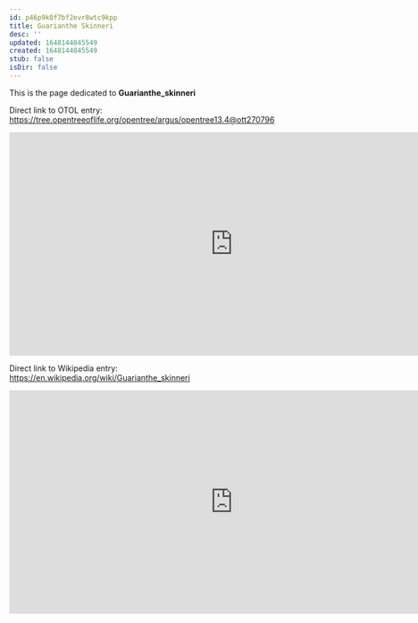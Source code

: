 ```yaml
---
id: p46p9k0f7bf2evr8wtc9kpp
title: Guarianthe Skinneri
desc: ''
updated: 1648144045549
created: 1648144045549
stub: false
isDir: false
---
```

This is the page dedicated to **Guarianthe_skinneri**


Direct link to OTOL entry: https://tree.opentreeoflife.org/opentree/argus/opentree13.4@ott270796



<html>
    <body>
    <iframe src="https://tree.opentreeoflife.org/opentree/argus/opentree13.4@ott270796"
    width="800" height="400" frameborder="0" allowfullscreen> </iframe>
    </body>
</html>
    


Direct link to Wikipedia entry: https://en.wikipedia.org/wiki/Guarianthe_skinneri



<html>
    <body>
    <iframe src="https://en.wikipedia.org/wiki/Guarianthe_skinneri"
    width="800" height="400" frameborder="0" allowfullscreen> </iframe>
    </body>
</html>
    
